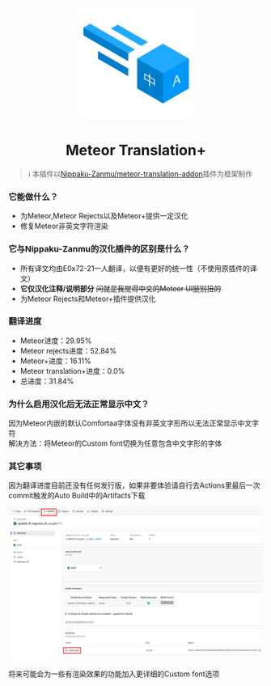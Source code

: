 <div align="center">
<img src="/assets/logo.png" alt="meteor-translation-plus" width="225px" />

<h1>Meteor Translation+</h1>
</div>

> ℹ️ 本插件以[Nippaku-Zanmu/meteor-translation-addon](https://github.com/Nippaku-Zanmu/meteor-translation-addon)插件为框架制作

### 它能做什么？
- 为Meteor,Meteor Rejects以及Meteor+提供一定汉化
- 修复Meteor非英文字符渲染

### 它与Nippaku-Zanmu的汉化插件的区别是什么？
- 所有译文均由E0x72-21一人翻译，以便有更好的统一性（不使用原插件的译文）
- **它仅汉化注释/说明部分** ~~问就是我觉得中文的Meteor UI挺别扭的~~
- 为Meteor Rejects和Meteor+插件提供汉化

### 翻译进度
- Meteor进度：29.95%
- Meteor rejects进度：52.84%
- Meteor+进度：16.11%
- Meteor translation+进度：0.0%
- 总进度：31.84%

### 为什么启用汉化后无法正常显示中文？
因为Meteor内嵌的默认Comfortaa字体没有非英文字形所以无法正常显示中文字符
\
解决方法：将Meteor的Custom font切换为任意包含中文字形的字体

### 其它事项

因为翻译进度目前还没有任何发行版，如果非要体验请自行去Actions里最后一次commit触发的Auto Build中的Artifacts下载

![Auto Build](/assets/Auto_Build.png)

将来可能会为一些有渲染效果的功能加入更详细的Custom font选项
